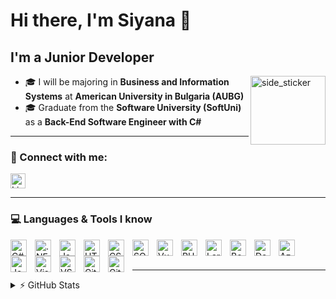 <!-- README.md -->

# Hi there, I'm Siyana 👋

## I'm a Junior Developer

<img align="right" width="120px" height="110px" alt="side_sticker" src="https://media.giphy.com/media/TEnXkcsHrP4YedChhA/giphy.gif" />

- 🎓 I will be majoring in **Business and Information Systems** at **American University in Bulgaria (AUBG)**
- 🎓 Graduate from the **Software University (SoftUni)** as a **Back-End Software Engineer with C#**

---

### 🔗 Connect with me:

<a href="https://www.linkedin.com/in/siyana-kostova-8511b235b/" target="_blank">
  <img src="https://cdn-icons-png.flaticon.com/512/174/174857.png" alt="LinkedIn" width="24" height="24" />
</a>

---

### 💻 Languages & Tools I know

<img align="left" alt="C#"            width="26px" src="https://cdn.jsdelivr.net/gh/devicons/devicon/icons/csharp/csharp-original.svg" style="padding-right:10px;" />
<img align="left" alt=".NET"          width="26px" src="https://cdn.jsdelivr.net/gh/devicons/devicon/icons/dot-net/dot-net-original.svg" style="padding-right:10px;" />
<img align="left" alt="JavaScript"    width="26px" src="https://cdn.jsdelivr.net/gh/devicons/devicon/icons/javascript/javascript-original.svg" style="padding-right:10px;" />
<img align="left" alt="HTML5"         width="26px" src="https://cdn.jsdelivr.net/gh/devicons/devicon/icons/html5/html5-original.svg" style="padding-right:10px;" />
<img align="left" alt="CSS3"          width="26px" src="https://cdn.jsdelivr.net/gh/devicons/devicon/icons/css3/css3-original.svg" style="padding-right:10px;" />
<img align="left" alt="SQL Server"    width="26px" src="https://cdn.jsdelivr.net/gh/devicons/devicon/icons/microsoftsqlserver/microsoftsqlserver-original.svg" style="padding-right:10px;" />
<img align="left" alt="Vue.js"        width="26px" src="https://cdn.jsdelivr.net/gh/devicons/devicon/icons/vuejs/vuejs-original.svg" style="padding-right:10px;" />
<img align="left" alt="PHP"           width="26px" src="https://cdn.jsdelivr.net/gh/devicons/devicon/icons/php/php-original.svg" style="padding-right:10px;" />
<img align="left" alt="Laravel"       width="26px" src="https://cdn.jsdelivr.net/gh/devicons/devicon/icons/laravel/laravel-original.svg" style="padding-right:10px;" />
<img align="left" alt="Bootstrap"     width="26px" src="https://cdn.jsdelivr.net/gh/devicons/devicon/icons/bootstrap/bootstrap-original.svg" style="padding-right:10px;" />
<img align="left" alt="Docker"        width="26px" src="https://cdn.jsdelivr.net/gh/devicons/devicon/icons/docker/docker-original.svg" style="padding-right:10px;" />  
<img align="left" alt="Azure"         width="26px" src="https://cdn.jsdelivr.net/gh/devicons/devicon/icons/azure/azure-original.svg" style="padding-right:10px;" />  
<img align="left" alt="Jenkins"       width="26px" src="https://cdn.jsdelivr.net/gh/devicons/devicon/icons/jenkins/jenkins-original.svg" style="padding-right:10px;" />  
<img align="left" alt="Visual Studio" width="26px" src="https://cdn.jsdelivr.net/gh/devicons/devicon/icons/visualstudio/visualstudio-plain.svg" style="padding-right:10px;" />  
<img align="left" alt="VS Code"       width="26px" src="https://cdn.jsdelivr.net/gh/devicons/devicon/icons/vscode/vscode-original.svg" style="padding-right:10px;" />  
<img align="left" alt="Git"           width="26px" src="https://cdn.jsdelivr.net/gh/devicons/devicon/icons/git/git-original.svg" style="padding-right:10px;" />  
<img align="left" alt="GitHub"        width="26px" src="https://cdn.jsdelivr.net/gh/devicons/devicon/icons/github/github-original.svg" style="padding-right:10px;" />
<br/><br/>

---

<details>
  <summary>⚡ GitHub Stats</summary>

  <div>
    <img height="160" align="left" alt="Siyana's GitHub Stats"
      src="https://github-readme-stats.vercel.app/api?username=SiyanaKostova&show_icons=true&hide_border=false&title_color=ff652f&icon_color=FFE400&bg_color=09131B&text_color=ffffff&border_color=0c1a25" />
    <img height="160"
      src="https://github-readme-stats.vercel.app/api/top-langs/?username=SiyanaKostova&layout=compact&bg_color=09131B&hide_border=true" />
  </div>
</details>
